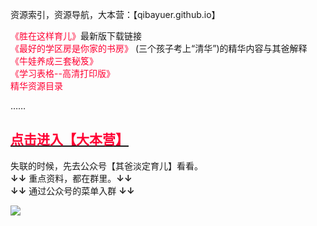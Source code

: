 <p>资源索引，资源导航，大本营：【qibayuer.github.io】  </p>
<span style="color: #FF0033;">《胜在这样育儿》</span><span style="">最新版下载链接</span><br>
<span style="color: #FF0033;">《最好的学区房是你家的书房》</span> (三个孩子考上“清华”)的精华内容与其爸解释<br>
<span style="color: #FF0033;">《牛娃养成三套秘笈》</span><br>
<span style="color: #FF0033;">《学习表格--高清打印版》</span>
<span style="color: #FF0033;"><br>
精华资源目录</span>
<p>……</p>
<h2><a href="https://www.yuque.com/beidou61/farl9q/mkbcgh" target="_blank"><span style="color: #FF0033;">点击进入【大本营】</span></a></h2>
<p>失联的时候，先去公众号【其爸淡定育儿】看看。<br>
  <strong>↓↓</strong> 重点资料，都在群里。<strong>↓↓</strong><br>
  <strong>↓↓</strong> 通过公众号的菜单入群 <strong>↓↓</strong></p>
<p><img src="https://i.postimg.cc/3wXBDx3c/image.png" ></p>
